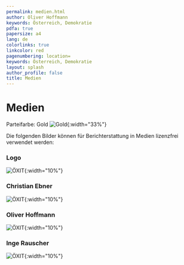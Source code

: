 ```yaml
---
permalink: medien.html
author: Oliver Hoffmann
keywords: Österreich, Demokratie
pdfa: true
papersize: a4
lang: de
colorlinks: true
linkcolor: red
pagenumbering: location=
keywords: Österreich, Demokratie
layout: splash
author_profile: false
title: Medien
---
```


# Medien

Parteifarbe: Gold ![Gold]({{site.url}}{{site.baseurl}}/assets/images/ffd700.svg){:width="33%"}

Die folgenden Bilder können für Berichterstattung in Medien lizenzfrei verwendet werden:

### Logo

![ÖXIT]({{site.url}}{{site.baseurl}}/assets/images/2024-02-15-ÖXIT-Logo-full-optimiert.svg){:width="10%"}

### Christian Ebner

![ÖXIT]({{site.url}}{{site.baseurl}}/assets/images/2024-02-03-Christian-Ebner.png){:width="10%"}

### Oliver Hoffmann

![ÖXIT]({{site.url}}{{site.baseurl}}/assets/images/2023-09-Oliver-HOFFMANN.png){:width="10%"}

### Inge Rauscher

![ÖXIT]({{site.url}}{{site.baseurl}}/assets/images/2024-02-Inge-RAUSCHER.png){:width="10%"}
